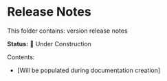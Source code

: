 # Release Notes

This folder contains: version release notes

**Status:** 🚧 Under Construction

Contents:
- [Will be populated during documentation creation]
